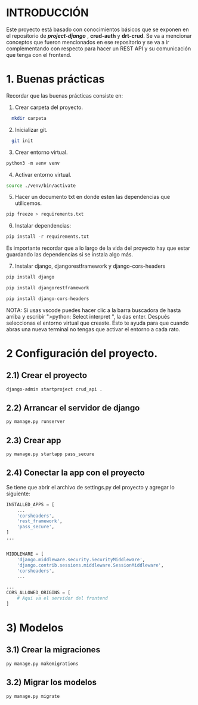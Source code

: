 # INTRODUCCIÓN
Este proyecto está basado con conocimientos básicos que se exponen en el repositorio de _**project-django**_ , **crud-auth** y **drt-crud**.
Se va a mencionar conceptos que fueron mencionados en ese repositorio y se va a ir complementando con respecto para hacer un REST API y su comunicación que tenga con el frontend.

# 1. Buenas prácticas
Recordar que las buenas prácticas consiste en:
1. Crear carpeta del proyecto.
```bash
  mkdir carpeta
```
2. Inicializar git.
```bash
  git init
```

3. Crear entorno virtual.
```python
python3 -m venv venv
```

4. Activar entorno virtual.
```bash
source ./venv/bin/activate
```
5. Hacer un documento txt en donde esten las dependencias que utilicemos.
```python
pip freeze > requirements.txt
```

6. Instalar dependencias:
```python
pip install -r requirements.txt
```
Es importante recordar que a lo largo de la vida del proyecto hay que estar guardando las dependencias si se instala algo más.

7. Instalar django, djangorestframework y django-cors-headers
```python
pip install django
```

```python
pip install djangorestframework
```

```python
pip install django-cors-headers
```

NOTA: Si usas vscode puedes hacer clic a la barra buscadora de hasta arriba y escribir ">python: Select interpret ", la das enter. Después seleccionas el entorno virtual que creaste.
Esto te ayuda para que cuando abras una nueva terminal no tengas que activar el entorno a cada rato.

# 2 Configuración del proyecto.
## 2.1) Crear el proyecto
```python
django-admin startproject crud_api .
```
## 2.2) Arrancar el servidor de django
```python
py manage.py runserver
```

## 2.3) Crear app
```python
py manage.py startapp pass_secure
```
## 2.4) Conectar la app con el proyecto
Se tiene que abrir el archivo de settings.py del proyecto y agregar lo siguiente:
```python
INSTALLED_APPS = [
    ...
    'corsheaders',
    'rest_framework',
    'pass_secure',
]
...


MIDDLEWARE = [
    'django.middleware.security.SecurityMiddleware',
    'django.contrib.sessions.middleware.SessionMiddleware',
    'corsheaders',
    ...

...
CORS_ALLOWED_ORIGINS = [
    # Aqui va el servidor del frontend
]
```

# 3) Modelos
## 3.1) Crear la migraciones
```python
py manage.py makemigrations
```
## 3.2) Migrar los modelos
```python
py manage.py migrate
```

